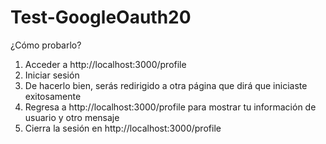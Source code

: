 # Test-GoogleOauth20

¿Cómo probarlo?
1. Acceder a http://localhost:3000/profile
2. Iniciar sesión
3. De hacerlo bien, serás redirigido a otra página que dirá que iniciaste exitosamente
4. Regresa a http://localhost:3000/profile para mostrar tu información de usuario y otro mensaje
5. Cierra la sesión en http://localhost:3000/profile
